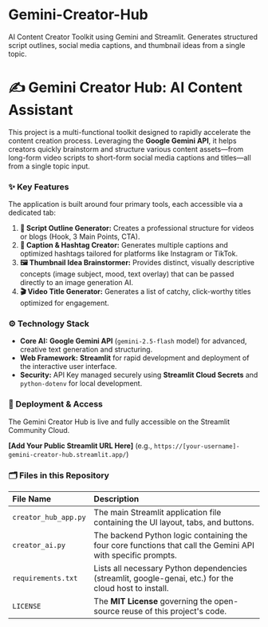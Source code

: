 # Gemini-Creator-Hub
AI Content Creator Toolkit using Gemini and Streamlit. Generates structured script outlines, social media captions, and thumbnail ideas from a single topic.
# ✍️ Gemini Creator Hub: AI Content Assistant

This project is a multi-functional toolkit designed to rapidly accelerate the content creation process. Leveraging the **Google Gemini API**, it helps creators quickly brainstorm and structure various content assets—from long-form video scripts to short-form social media captions and titles—all from a single topic input.

### ✨ Key Features

The application is built around four primary tools, each accessible via a dedicated tab:

1.  **📝 Script Outline Generator:** Creates a professional structure for videos or blogs (Hook, 3 Main Points, CTA).
2.  **📸 Caption & Hashtag Creator:** Generates multiple captions and optimized hashtags tailored for platforms like Instagram or TikTok.
3.  **🖼️ Thumbnail Idea Brainstormer:** Provides distinct, visually descriptive concepts (image subject, mood, text overlay) that can be passed directly to an image generation AI.
4.  **🎬 Video Title Generator:** Generates a list of catchy, click-worthy titles optimized for engagement.

### ⚙️ Technology Stack

* **Core AI:** **Google Gemini API** (`gemini-2.5-flash` model) for advanced, creative text generation and structuring.
* **Web Framework:** **Streamlit** for rapid development and deployment of the interactive user interface.
* **Security:** API Key managed securely using **Streamlit Cloud Secrets** and `python-dotenv` for local development.

### 🚀 Deployment & Access

The Gemini Creator Hub is live and fully accessible on the Streamlit Community Cloud.

**[Add Your Public Streamlit URL Here]** (e.g., `https://[your-username]-gemini-creator-hub.streamlit.app/`)

### 🗂️ Files in this Repository

| File Name | Description |
| :--- | :--- |
| `creator_hub_app.py` | The main Streamlit application file containing the UI layout, tabs, and buttons. |
| `creator_ai.py` | The backend Python logic containing the four core functions that call the Gemini API with specific prompts. |
| `requirements.txt` | Lists all necessary Python dependencies (streamlit, google-genai, etc.) for the cloud host to install. |
| `LICENSE` | The **MIT License** governing the open-source reuse of this project's code. |

